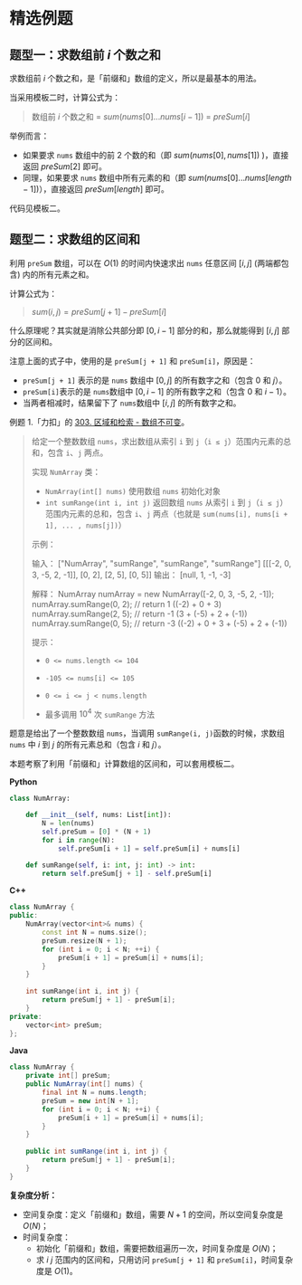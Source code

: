# 精选例题

## 题型一：求数组前 $i$ 个数之和

求数组前 $i$ 个数之和，是「前缀和」数组的定义，所以是最基本的用法。

当采用模板二时，计算公式为：

> 数组前 $i$ 个数之和 = $sum(nums[0]...nums[i - 1])$ =  $preSum[i]$

举例而言：

- 如果要求 `nums` 数组中的前 2 个数的和（即 $sum(nums[0], nums[1])$ )，直接返回 $preSum[2]$ 即可。
- 同理，如果要求 `nums` 数组中所有元素的和（即 $sum(nums[0]...nums[length - 1])$），直接返回 $preSum[length]$ 即可。



代码见模板二。



## 题型二：求数组的区间和

利用 `preSum` 数组，可以在 $O(1)$ 的时间内快速求出 `nums`  任意区间 $[i, j]$ (两端都包含) 内的所有元素之和。

计算公式为： 

> $sum(i, j) = preSum[j + 1] - preSum[i]$


什么原理呢？其实就是消除公共部分即 $[0, i-1]$ 部分的和，那么就能得到 $[i, j]$ 部分的区间和。


注意上面的式子中，使用的是 `preSum[j + 1]` 和 `preSum[i]`，原因是：

- `preSum[j + 1]` 表示的是 `nums` 数组中 $[0, j]$ 的所有数字之和（包含 $0$ 和 $j$）。
- `preSum[i]`表示的是 `nums`数组中 $[0, i - 1]$ 的所有数字之和（包含 $0$ 和 $i - 1$）。
- 当两者相减时，结果留下了 `nums`数组中 $[i, j]$ 的所有数字之和。



例题 1.「力扣」的 [303. 区域和检索 - 数组不可变](https://leetcode-cn.com/problems/range-sum-query-immutable/)。

> 给定一个整数数组  `nums`，求出数组从索引 `i` 到 `j`（`i ≤ j`）范围内元素的总和，包含 `i`、`j` 两点。
>
> 实现 `NumArray` 类：
>
> - `NumArray(int[] nums)` 使用数组 `nums` 初始化对象
> - `int sumRange(int i, int j)` 返回数组 `nums` 从索引 `i` 到 `j`（`i ≤ j`）范围内元素的总和，包含 `i`、`j` 两点（也就是 `sum(nums[i], nums[i + 1], ... , nums[j])`）
>
>
> 示例：
>
> 输入：
> 	["NumArray", "sumRange", "sumRange", "sumRange"]
> 	[[[-2, 0, 3, -5, 2, -1]], [0, 2], [2, 5], [0, 5]]
> 输出：
> 	[null, 1, -1, -3]
>
> 解释：
> 	NumArray numArray = new NumArray([-2, 0, 3, -5, 2, -1]);
> 	numArray.sumRange(0, 2); // return 1 ((-2) + 0 + 3)
> 	numArray.sumRange(2, 5); // return -1 (3 + (-5) + 2 + (-1)) 
> 	numArray.sumRange(0, 5); // return -3 ((-2) + 0 + 3 + (-5) + 2 + (-1))
>
>
> 提示：
>
> - `0 <= nums.length <= 104`
>
> - `-105 <= nums[i] <= 105`
> - `0 <= i <= j < nums.length`
> - 最多调用 $10^4$ 次 `sumRange` 方法

题意是给出了一个整数数组 `nums`，当调用 `sumRange(i, j)`函数的时候，求数组 `nums` 中 $i$ 到 $j$ 的所有元素总和（包含 $i$ 和 $j$）。

本题考察了利用「前缀和」计算数组的区间和，可以套用模板二。

<!-- tabs:start -->

**Python**

```python
class NumArray:

    def __init__(self, nums: List[int]):
        N = len(nums)
        self.preSum = [0] * (N + 1)
        for i in range(N):
            self.preSum[i + 1] = self.preSum[i] + nums[i]

    def sumRange(self, i: int, j: int) -> int:
        return self.preSum[j + 1] - self.preSum[i]
```

**C++**

```cpp
class NumArray {
public:
    NumArray(vector<int>& nums) {
        const int N = nums.size();
        preSum.resize(N + 1);
        for (int i = 0; i < N; ++i) {
            preSum[i + 1] = preSum[i] + nums[i];
        }
    }
    
    int sumRange(int i, int j) {
        return preSum[j + 1] - preSum[i];
    }
private:
    vector<int> preSum;
};
```

**Java** 

```java
class NumArray {
    private int[] preSum;
    public NumArray(int[] nums) {
        final int N = nums.length;
        preSum = new int[N + 1];
        for (int i = 0; i < N; ++i) {
            preSum[i + 1] = preSum[i] + nums[i];
        }
    }
    
    public int sumRange(int i, int j) {
        return preSum[j + 1] - preSum[i];
    }
}
```

<!-- tabs:end -->

**复杂度分析：**

- 空间复杂度：定义「前缀和」数组，需要 $N + 1$ 的空间，所以空间复杂度是 $O(N)$；
- 时间复杂度：
   - 初始化「前缀和」数组，需要把数组遍历一次，时间复杂度是 $O(N)$；
   - 求 $i ~ j$ 范围内的区间和，只用访问 `preSum[j + 1]` 和 `preSum[i]`，时间复杂度是 $O(1)$。